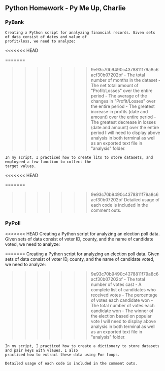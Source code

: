 ## Python Homework - Py Me Up, Charlie

### PyBank

    Creating a Python script for analyzing financial records. Given sets of data consist of dates and value of 
    profit/loss, we need to analyze:
<<<<<<< HEAD

=======
    
>>>>>>> 9e93c70b9490c4378811f79a8c6acf30b07202bf
    - The total number of months in the dataset
    - The net total amount of "Profit/Losses" over the entire period
    - The average of the changes in "Profit/Losses" over the entire period
    - The greatest increase in profits (date and amount) over the entire period
    - The greatest decrease in losses (date and amount) over the entire period
    I will need to display above analysis in both terminal as well as an exported text file in "analysis" folder.

    In my script, I practiced how to create lits to store datasets, and employeed a few function to collect the 
    target values.
<<<<<<< HEAD

=======
    
>>>>>>> 9e93c70b9490c4378811f79a8c6acf30b07202bf
    Detailed usage of each code is included in the comment outs.

### PyPoll

<<<<<<< HEAD
    Creating a Python script for analyzing an election poll data. Given sets of data consist of voter ID, county,
    and the name of candidate voted, we need to analyze:

=======
    Creating a Python script for analyzing an election poll data. Given sets of data consist of voter ID, county, 
    and the name of candidate voted, we need to analyze:
    
>>>>>>> 9e93c70b9490c4378811f79a8c6acf30b07202bf
    - The total number of votes cast
    - A complete list of candidates who received votes
    - The percentage of votes each candidate won
    - The total number of votes each candidate won
    - The winner of the election based on popular vote
    I will need to display above analysis in both terminal as well as an exported text file in "analysis" folder.

    In my script, I practiced how to create a dictionary to store datasets and pair keys with vlaues. I also 
    practiced how to extract these data using For loops.
    
    Detailed usage of each code is included in the comment outs.
